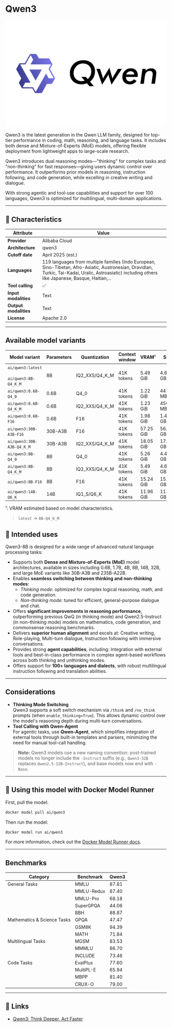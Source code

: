 # Qwen3

![logo](https://github.com/docker/model-cards/raw/refs/heads/main/logos/qwen-280x184-overview@2x.svg)

Qwen3 is the latest generation in the Qwen LLM family, designed for top-tier performance in coding, math, reasoning, and language tasks. It includes both dense and Mixture-of-Experts (MoE) models, offering flexible deployment from lightweight apps to large-scale research.

Qwen3 introduces dual reasoning modes—"thinking" for complex tasks and "non-thinking" for fast responses—giving users dynamic control over performance. It outperforms prior models in reasoning, instruction following, and code generation, while excelling in creative writing and dialogue.

With strong agentic and tool-use capabilities and support for over 100 languages, Qwen3 is optimized for multilingual, multi-domain applications.

---

## 📌 Characteristics

| Attribute             | Value             |
|-----------------------|-------------------|
| **Provider**          | Alibaba Cloud     |
| **Architecture**      | qwen3             |
| **Cutoff date**       | April 2025 (est.) |
| **Languages**         | 119 languages from multiple families  (Indo European, Sino-Tibetan, Afro-Asiatic, Austronesian, Dravidian, Turkic, Tai-Kadai, Uralic, Astroasiatic) including others like Japanese, Basque, Haitian,... |
| **Tool calling**      | ✅                |
| **Input modalities**  | Text              |
| **Output modalities** | Text              |
| **License**           | Apache 2.0        |

---


## Available model variants

| Model variant | Parameters | Quantization | Context window | VRAM¹ | Size |
|---------------|------------|--------------|----------------|------|-------|
| `ai/qwen3:latest`<br><br>`ai/qwen3:8B-Q4_K_M` | 8B | IQ2_XXS/Q4_K_M | 41K tokens | 5.49 GiB | 4.68 GB |
| `ai/qwen3:0.6B-Q4_0` | 0.6B | Q4_0 | 41K tokens | 1.22 GiB | 441.67 MB |
| `ai/qwen3:0.6B-Q4_K_M` | 0.6B | IQ2_XXS/Q4_K_M | 41K tokens | 1.23 GiB | 456.11 MB |
| `ai/qwen3:0.6B-F16` | 0.6B | F16 | 41K tokens | 1.98 GiB | 1.40 GB |
| `ai/qwen3:30B-A3B-F16` | 30B-A3B | F16 | 41K tokens | 57.25 GiB | 56.89 GB |
| `ai/qwen3:30B-A3B-Q4_K_M` | 30B-A3B | IQ2_XXS/Q4_K_M | 41K tokens | 18.05 GiB | 17.28 GB |
| `ai/qwen3:8B-Q4_0` | 8B | Q4_0 | 41K tokens | 5.26 GiB | 4.44 GB |
| `ai/qwen3:8B-Q4_K_M` | 8B | IQ2_XXS/Q4_K_M | 41K tokens | 5.49 GiB | 4.68 GB |
| `ai/qwen3:8B-F16` | 8B | F16 | 41K tokens | 15.24 GiB | 15.26 GB |
| `ai/qwen3:14B-Q6_K` | 14B | IQ1_S/Q6_K | 41K tokens | 11.96 GiB | 11.28 GB |

¹: VRAM estimated based on model characteristics.

> `latest` → `8B-Q4_K_M`

## 🧠 Intended uses

Qwen3-8B is designed for a wide range of advanced natural language processing tasks:

- Supports both **Dense and Mixture-of-Experts (MoE)** model architectures, available in sizes including 0.6B, 1.7B, 4B, 8B, 14B, 32B, and large MoE variants like 30B-A3B and 235B-A22B.
- Enables **seamless switching between thinking and non-thinking modes**:
  - *Thinking mode*: optimized for complex logical reasoning, math, and code generation.
  - *Non-thinking mode*: tuned for efficient, general-purpose dialogue and chat.
- Offers **significant improvements in reasoning performance**, outperforming previous QwQ (in thinking mode) and Qwen2.5-Instruct (in non-thinking mode) models on mathematics, code generation, and commonsense reasoning benchmarks.
- Delivers **superior human alignment** and excels at: Creative writing, Role-playing, Multi-turn dialogue, Instruction following with immersive conversations.
- Provides strong **agent capabilities**, including: Integration with external tools and best-in-class performance in complex agent-based workflows across both thinking and unthinking modes.
- Offers support for **100+ languages and dialects**, with robust multilingual instruction following and translation abilities.

---

## Considerations

- **Thinking Mode Switching**  
  Qwen3 supports a soft switch mechanism via `/think` and `/no_think` prompts (when `enable_thinking=True`). This allows dynamic control over the model's reasoning depth during multi-turn conversations.
- **Tool Calling with Qwen-Agent**  
  For agentic tasks, use **Qwen-Agent**, which simplifies integration of external tools through built-in templates and parsers, minimizing the need for manual tool-call handling.
> **Note:** Qwen3 models use a new naming convention: post-trained models no longer include the `-Instruct` suffix (e.g., `Qwen3-32B` replaces `Qwen2.5-32B-Instruct`), and base models now end with `-Base`.

---

## 🐳 Using this model with Docker Model Runner

First, pull the model:

```bash
docker model pull ai/qwen3
```

Then run the model:

```bash
docker model run ai/qwen3
```

For more information, check out the [Docker Model Runner docs](https://docs.docker.com/desktop/features/model-runner/).

---

## Benchmarks

| Category                    | Benchmark  | Qwen3 |
|-----------------------------|------------|-------|
| General Tasks               | MMLU       | 87.81 |
|                             | MMLU-Redux | 87.40 |
|                             | MMLU-Pro   | 68.18 |
|                             | SuperGPQA  | 44.06 |
|                             | BBH        | 88.87 |
| Mathematics & Science Tasks | GPQA       | 47.47 |
|                             | GSM8K      | 94.39 |
|                             | MATH       | 71.84 |
| Multilingual Tasks          | MGSM       | 83.53 |
|                             | MMMLU      | 86.70 |
|                             | INCLUDE    | 73.46 |
| Code Tasks                  | EvalPlus   | 77.60 |
|                             | MultiPL-E  | 65.94 |
|                             | MBPP       | 81.40 |
|                             | CRUX-O     | 79.00 |

---

## 🔗 Links

- [Qwen3: Think Deeper, Act Faster](https://qwenlm.github.io/blog/qwen3/)